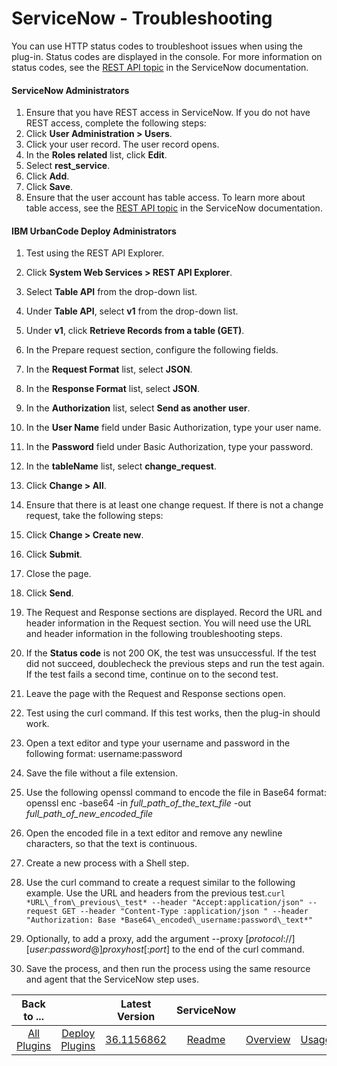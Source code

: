 
# ServiceNow - Troubleshooting

You can use HTTP status codes to troubleshoot issues when using the plug-in. Status codes are displayed in the console. For more information on status codes, see the [REST API topic](https://wiki.servicenow.com/index.php?title=REST_API#REST_Response_HTTP_Status_Codes) in the ServiceNow documentation.

#### ServiceNow Administrators

1. Ensure that you have REST access in ServiceNow. If you do not have REST access, complete the following steps:
1. Click **User Administration > Users**.
2. Click your user record. The user record opens.
3. In the **Roles related** list, click **Edit**.
4. Select **rest\_service**.
5. Click **Add**.
6. Click **Save**.
2. Ensure that the user account has table access. To learn more about table access, see the [REST API topic](https://wiki.servicenow.com/index.php?title=REST_API#Table_Access) in the ServiceNow documentation.

#### IBM UrbanCode Deploy Administrators

1. Test using the REST API Explorer.
1. Click **System Web Services > REST API Explorer**.
2. Select **Table API** from the drop-down list.
3. Under **Table API**, select **v1** from the drop-down list.
4. Under **v1**, click **Retrieve Records from a table (GET)**.
5. In the Prepare request section, configure the following fields.
1. In the **Request Format** list, select **JSON**.
2. In the **Response Format** list, select **JSON**.
3. In the **Authorization** list, select **Send as another user**.
4. In the **User Name** field under Basic Authorization, type your user name.
5. In the **Password** field under Basic Authorization, type your password.
6. In the **tableName** list, select **change\_request**.
6. Click **Change > All**.
7. Ensure that there is at least one change request. If there is not a change request, take the following steps:
1. Click **Change > Create new**.
2. Click **Submit**.
3. Close the page.
8. Click **Send**.
9. The Request and Response sections are displayed. Record the URL and header information in the Request section. You will need use the URL and header information in the following troubleshooting steps.
10. If the **Status code** is not 200 OK, the test was unsuccessful. If the test did not succeed, doublecheck the previous steps and run the test again. If the test fails a second time, continue on to the second test.
11. Leave the page with the Request and Response sections open.
2. Test using the curl command. If this test works, then the plug-in should work.

1. Open a text editor and type your username and password in the following format: username:password
2. Save the file without a file extension.
3. Use the following openssl command to encode the file in Base64 format: openssl enc -base64 -in *full\_path\_of\_the\_text\_file* -out *full\_path\_of\_new\_encoded\_file*
4. Open the encoded file in a text editor and remove any newline characters, so that the text is continuous.
5. Create a new process with a Shell step.
6. Use the curl command to create a request similar to the following example. Use the URL and headers from the previous test.`curl *URL\_from\_previous\_test* --header "Accept:application/json" --request GET --header "Content-Type :application/json " --header "Authorization: Base *Base64\_encoded\_username:password\_text*"`

1. Optionally, to add a proxy, add the argument --proxy [*protocol*://][*user*:*password*@]*proxyhost*[:*port*] to the end of the curl command.
2. Save the process, and then run the process using the same resource and agent that the ServiceNow step uses.

|Back to ...||Latest Version|ServiceNow |||||
| :---: | :---: | :---: | :---: | :---: | :---: | :---: | :---: |
|[All Plugins](../../index.md)|[Deploy Plugins](../README.md)|[36.1156862](https://raw.githubusercontent.com/UrbanCode/IBM-UCD-PLUGINS/main/files/ServiceNow/ucd-ServiceNow-36.1156862.zip)|[Readme](README.md)|[Overview](overview.md)|[Usage](usage.md)|[Steps](steps.md)|[Downloads](downloads.md)|

